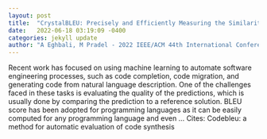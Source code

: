 ```yaml
---
layout: post
title:  "CrystalBLEU: Precisely and Efficiently Measuring the Similarity of Code"
date:   2022-06-18 03:19:09 -0400
categories: jekyll update
author: "A Eghbali, M Pradel - 2022 IEEE/ACM 44th International Conference on …, 2022"
---
```

Recent work has focused on using machine learning to automate software engineering processes, such as code completion, code migration, and generating code from natural language description. One of the challenges faced in these tasks is evaluating the quality of the predictions, which is usually done by comparing the prediction to a reference solution. BLEU score has been adopted for programming languages as it can be easily computed for any programming language and even …
Cites: ‪Codebleu: a method for automatic evaluation of code synthesis‬  